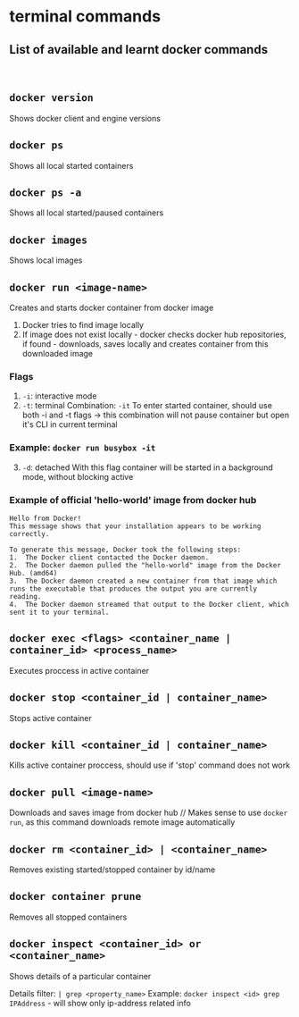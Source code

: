 # terminal commands

## List of available and learnt docker commands

<br/>

## `docker version`

Shows docker client and engine versions

## `docker ps`

Shows all local started containers

## `docker ps -a`

Shows all local started/paused containers

## `docker images`

Shows local images

## `docker run <image-name>`

Creates and starts docker container from docker image

1. Docker tries to find image locally
2. If image does not exist locally - docker checks docker hub repositories, if found - downloads, saves locally and creates container from this downloaded image

### Flags
1) `-i`: interactive mode
2) `-t`: terminal
Combination: `-it`
To enter started container, should use both -i and -t flags -> this combination will not pause container but open it's CLI in current terminal
### Example: `docker run busybox -it`
3) `-d`: detached
With this flag container will be started in a background mode, without blocking active

### Example of official 'hello-world' image from docker hub

```
Hello from Docker!
This message shows that your installation appears to be working correctly.

To generate this message, Docker took the following steps:
1.  The Docker client contacted the Docker daemon.
2.  The Docker daemon pulled the "hello-world" image from the Docker Hub. (amd64)
3.  The Docker daemon created a new container from that image which runs the executable that produces the output you are currently reading.
4.  The Docker daemon streamed that output to the Docker client, which sent it to your terminal.
```

## `docker exec <flags> <container_name | container_id> <process_name>`
Executes proccess in active container

## `docker stop <container_id | container_name>`
Stops active container

## `docker kill <container_id | container_name>`
Kills active container proccess, should use if 'stop' command does not work

## `docker pull <image-name>`

Downloads and saves image from docker hub
// Makes sense to use `docker run`, as this command downloads remote image automatically

##  `docker rm <container_id> | <container_name>`
Removes existing started/stopped container by id/name

## `docker container prune`
Removes all stopped containers

## `docker inspect <container_id> or <container_name>`
Shows details of a particular container

Details filter: `| grep <property_name>`
Example: `docker inspect <id> grep IPAddress` - will show only ip-address related info

 